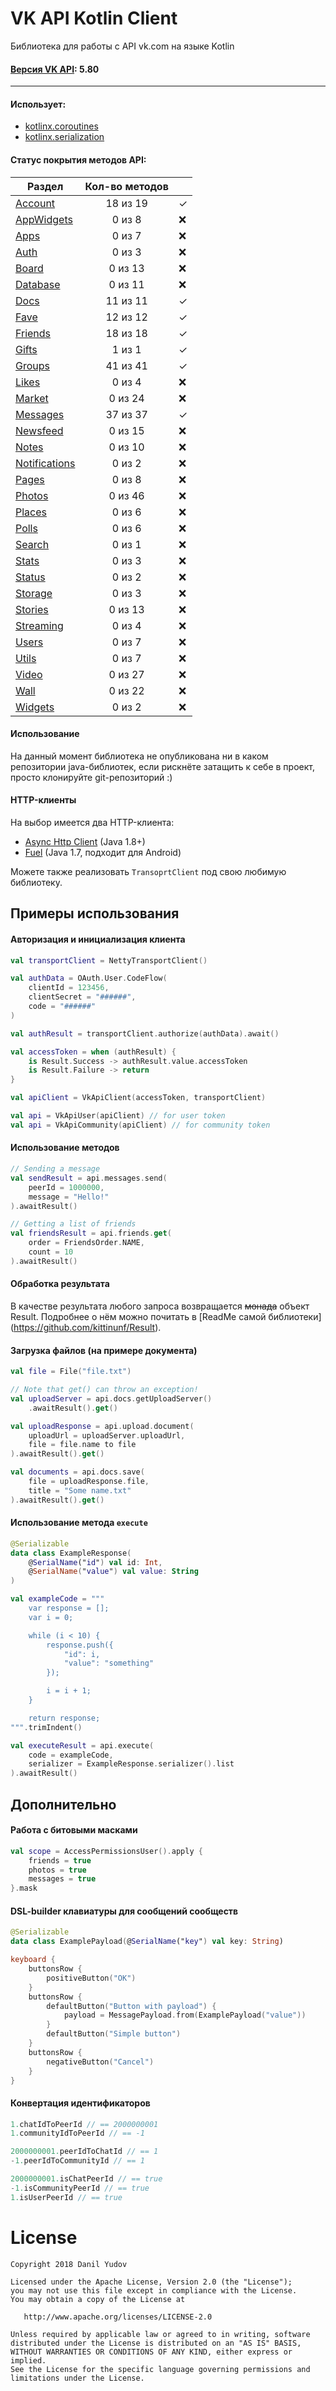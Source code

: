 VK API Kotlin Client
======================
Библиотека для работы с API vk.com на языке Kotlin
#### [Версия VK API](https://vk.com/dev/versions): 5.80
______________________
#### Использует:
  - [kotlinx.coroutines]
  - [kotlinx.serialization]



#### Статус покрытия методов API:
| Раздел          | Кол-во методов |   |
| --------------- | :------------: | - |
| [Account]       |    18 из 19    | ✓ |
| [AppWidgets]    |     0 из 8     | ❌ |
| [Apps]          |     0 из 7     | ❌ |
| [Auth]          |     0 из 3     | ❌ |
| [Board]         |     0 из 13    | ❌ |
| [Database]      |     0 из 11    | ❌ |
| [Docs]          |    11 из 11    | ✓ |
| [Fave]          |    12 из 12    | ✓ |
| [Friends]       |    18 из 18    | ✓ |
| [Gifts]         |     1 из 1     | ✓ |
| [Groups]        |    41 из 41    | ✓ |
| [Likes]         |     0 из 4     | ❌ |
| [Market]        |     0 из 24    | ❌ |
| [Messages]      |    37 из 37    | ✓ |
| [Newsfeed]      |     0 из 15    | ❌ |
| [Notes]         |     0 из 10    | ❌ |
| [Notifications] |     0 из 2     | ❌ |
| [Pages]         |     0 из 8     | ❌ |
| [Photos]        |     0 из 46    | ❌ |
| [Places]        |     0 из 6     | ❌ |
| [Polls]         |     0 из 6     | ❌ |
| [Search]        |     0 из 1     | ❌ |
| [Stats]         |     0 из 3     | ❌ |
| [Status]        |     0 из 2     | ❌ |
| [Storage]       |     0 из 3     | ❌ |
| [Stories]       |     0 из 13    | ❌ |
| [Streaming]     |     0 из 4     | ❌ |
| [Users]         |     0 из 7     | ❌ |
| [Utils]         |     0 из 7     | ❌ |
| [Video]         |     0 из 27    | ❌ |
| [Wall]          |     0 из 22    | ❌ |
| [Widgets]       |     0 из 2     | ❌ |

#### Использование
На данный момент библиотека не опубликована ни в каком репозитории java-библиотек, если рискнёте затащить к себе в проект, просто клонируйте git-репозиторий :)

#### HTTP-клиенты
На выбор имеется два HTTP-клиента:
 - [Async Http Client] (Java 1.8+)
 - [Fuel] (Java 1.7, подходит для Android)

Можете также реализовать `TransoprtClient` под свою любимую библиотеку.

Примеры использования
--------------------
#### Авторизация и инициализация клиента
```kotlin
val transportClient = NettyTransportClient()

val authData = OAuth.User.CodeFlow(
    clientId = 123456,
    clientSecret = "######",
    code = "######"
)

val authResult = transportClient.authorize(authData).await()

val accessToken = when (authResult) {
    is Result.Success -> authResult.value.accessToken
    is Result.Failure -> return
}

val apiClient = VkApiClient(accessToken, transportClient)

val api = VkApiUser(apiClient) // for user token
val api = VkApiCommunity(apiClient) // for community token
```
#### Использование методов
```kotlin
// Sending a message
val sendResult = api.messages.send(
    peerId = 1000000,
    message = "Hello!"
).awaitResult()

// Getting a list of friends
val friendsResult = api.friends.get(
    order = FriendsOrder.NAME,
    count = 10
).awaitResult()
```
#### Обработка результата
В качестве результата любого запроса возвращается ~~монада~~ объект Result. Подробнее о нём можно почитать в [ReadMe самой библиотеки]
(https://github.com/kittinunf/Result).
#### Загрузка файлов (на примере документа)
```kotlin
val file = File("file.txt")

// Note that get() can throw an exception!
val uploadServer = api.docs.getUploadServer()
    .awaitResult().get()

val uploadResponse = api.upload.document(
    uploadUrl = uploadServer.uploadUrl,
    file = file.name to file
).awaitResult().get()

val documents = api.docs.save(
    file = uploadResponse.file,
    title = "Some name.txt"
).awaitResult().get()
```
#### Использование метода `execute`
```kotlin
@Serializable
data class ExampleResponse(
    @SerialName("id") val id: Int,
    @SerialName("value") val value: String
)

val exampleCode = """
    var response = [];
    var i = 0;

    while (i < 10) {
        response.push({
            "id": i,
            "value": "something"
        });

        i = i + 1;
    }

    return response;
""".trimIndent()

val executeResult = api.execute(
    code = exampleCode,
    serializer = ExampleResponse.serializer().list
).awaitResult()
```

Дополнительно
--------------------
#### Работа с битовыми масками
```kotlin
val scope = AccessPermissionsUser().apply { 
    friends = true
    photos = true
    messages = true
}.mask
```
#### DSL-builder клавиатуры для сообщений сообществ
```kotlin
@Serializable
data class ExamplePayload(@SerialName("key") val key: String)

keyboard { 
    buttonsRow { 
        positiveButton("OK")
    }
    buttonsRow { 
        defaultButton("Button with payload") {
            payload = MessagePayload.from(ExamplePayload("value"))
        }
        defaultButton("Simple button")
    }
    buttonsRow { 
        negativeButton("Cancel")
    }
}
```
#### Конвертация идентификаторов
```kotlin
1.chatIdToPeerId // == 2000000001
1.communityIdToPeerId // == -1

2000000001.peerIdToChatId // == 1
-1.peerIdToCommunityId // == 1

2000000001.isChatPeerId // == true
-1.isCommunityPeerId // == true
1.isUserPeerId // == true
```

License
=======

    Copyright 2018 Danil Yudov
    
    Licensed under the Apache License, Version 2.0 (the "License");
    you may not use this file except in compliance with the License.
    You may obtain a copy of the License at
    
       http://www.apache.org/licenses/LICENSE-2.0
       
    Unless required by applicable law or agreed to in writing, software
    distributed under the License is distributed on an "AS IS" BASIS,
    WITHOUT WARRANTIES OR CONDITIONS OF ANY KIND, either express or implied.
    See the License for the specific language governing permissions and
    limitations under the License.

[kotlinx.coroutines]: <https://github.com/Kotlin/kotlinx.coroutines>
[kotlinx.serialization]: <https://github.com/Kotlin/kotlinx.serialization>

[Async Http Client]: <https://github.com/AsyncHttpClient/async-http-client>
[Fuel]: <https://github.com/kittinunf/Fuel>

[Account]: <https://vk.com/dev/account>
[AppWidgets]: <https://vk.com/dev/appWidgets>
[Apps]: <https://vk.com/dev/apps>
[Auth]: <https://vk.com/dev/auth>
[Board]: <https://vk.com/dev/board>
[Database]: <https://vk.com/dev/database>
[Docs]: <https://vk.com/dev/docs>
[Fave]: <https://vk.com/dev/fave>
[Friends]: <https://vk.com/dev/friends>
[Gifts]: <https://vk.com/dev/gifts>
[Groups]: <https://vk.com/dev/groups>
[Likes]: <https://vk.com/dev/likes>
[Market]: <https://vk.com/dev/market>
[Messages]: <https://vk.com/dev/messages>
[Newsfeed]: <https://vk.com/dev/newsfeed>
[Notes]: <https://vk.com/dev/notes>
[Notifications]: <https://vk.com/dev/notifications>
[Pages]: <https://vk.com/dev/pages>
[Photos]: <https://vk.com/dev/photos>
[Places]: <https://vk.com/dev/places>
[Polls]: <https://vk.com/dev/polls>
[Search]: <https://vk.com/dev/search>
[Stats]: <https://vk.com/dev/stats>
[Status]: <https://vk.com/dev/status>
[Storage]: <https://vk.com/dev/storage>
[Stories]: <https://vk.com/dev/stories>
[Streaming]: <https://vk.com/dev/streaming>
[Users]: <https://vk.com/dev/users>
[Utils]: <https://vk.com/dev/utils>
[Video]: <https://vk.com/dev/video>
[Wall]: <https://vk.com/dev/wall>
[Widgets]: <https://vk.com/dev/widgets>